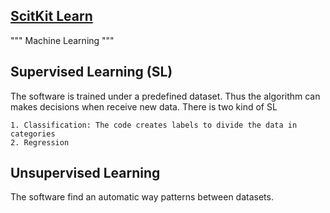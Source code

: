 ## [ScitKit Learn]("http://scikit-learn.org")

""" Machine Learning """

## Supervised Learning (SL)

The software is trained under a predefined dataset. Thus the algorithm can makes decisions when receive new data.
There is two kind of SL

    1. Classification: The code creates labels to divide the data in categories
    2. Regression


## Unsupervised Learning

The software find an automatic way patterns between datasets. 